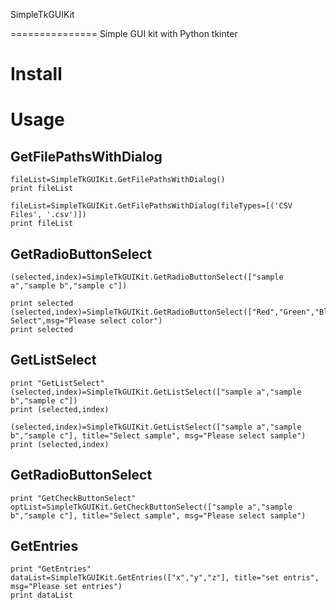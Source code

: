 SimpleTkGUIKit

===============
Simple GUI kit with Python tkinter

# Install

# Usage

## GetFilePathsWithDialog
    fileList=SimpleTkGUIKit.GetFilePathsWithDialog()
    print fileList

    fileList=SimpleTkGUIKit.GetFilePathsWithDialog(fileTypes=[('CSV Files', '.csv')])
    print fileList


## GetRadioButtonSelect
    (selected,index)=SimpleTkGUIKit.GetRadioButtonSelect(["sample a","sample b","sample c"])

    print selected
    (selected,index)=SimpleTkGUIKit.GetRadioButtonSelect(["Red","Green","Blue"],title="Color Select",msg="Please select color")
    print selected


## GetListSelect
    print "GetListSelect"
    (selected,index)=SimpleTkGUIKit.GetListSelect(["sample a","sample b","sample c"])
    print (selected,index)

    (selected,index)=SimpleTkGUIKit.GetListSelect(["sample a","sample b","sample c"], title="Select sample", msg="Please select sample")
    print (selected,index)


## GetRadioButtonSelect
    print "GetCheckButtonSelect"
    optList=SimpleTkGUIKit.GetCheckButtonSelect(["sample a","sample b","sample c"], title="Select sample", msg="Please select sample")


## GetEntries
    print "GetEntries"
    dataList=SimpleTkGUIKit.GetEntries(["x","y","z"], title="set entris", msg="Please set entries")
    print dataList


